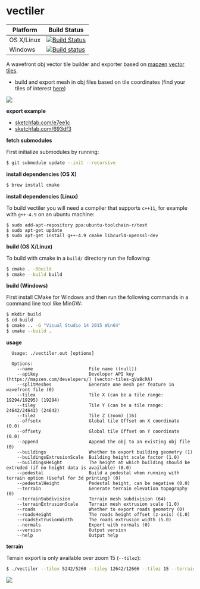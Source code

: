 # vectiler

|Platform|Build Status|
|--------|------|
|OS X/Linux|[![Build Status](https://travis-ci.org/karimnaaji/vectiler.svg?branch=master)](https://travis-ci.org/karimnaaji/vectiler)|
|Windows|[![Build status](https://ci.appveyor.com/api/projects/status/985uxs6rk8044ols/branch/master?svg=true)](https://ci.appveyor.com/project/karimnaaji/vectiler/branch/master)|

A wavefront obj vector tile builder and exporter based on [mapzen](https://mapzen.com) [vector tiles](https://mapzen.com/projects/vector-tiles).

- build and export mesh in obj files based on tile coordinates (find your tiles of interest [here](http://www.maptiler.org/google-maps-coordinates-tile-bounds-projection/))

![](img/vectiler.png)

**export example**

- [sketchfab.com/e7ee1c](https://sketchfab.com/models/e7ee1c0047ce4b5dbc768adcf7a7264e)
- [sketchfab.com/693df3](https://sketchfab.com/models/693df3f9180942fba3f865e0d5ddc0ce)

**fetch submodules**

First initialize submodules by running:
```sh
$ git submodule update --init --recursive
```

**install dependencies (OS X)**

```sh
$ brew install cmake
```

**install dependencies (Linux)**

To build vectiler you will need a compiler that supports `c++11`, for example with `g++-4.9` on an ubuntu machine:

```
$ sudo add-apt-repository ppa:ubuntu-toolchain-r/test
$ sudo apt-get update
$ sudo apt-get install g++-4.9 cmake libcurl4-openssl-dev
```

**build (OS X/Linux)**

To build with cmake in a `build/` directory run the following:
```sh
$ cmake . -Bbuild
$ cmake --build build
```

**build (Windows)**

First install CMake for Windows and then run the following commands in a command line tool like MinGW:
```sh
$ mkdir build
$ cd build
$ cmake .. -G "Visual Studio 14 2015 Win64" 
$ cmake --build .
```

**usage**

```
  Usage: ./vectiler.out [options]

  Options:
    --name                     File name ((null))
    --apikey                   Developer API key (https://mapzen.com/developers/) (vector-tiles-qVaBcRA)
    --splitMeshes              Generate one mesh per feature in wavefront file (0)
    --tilex                    Tile X (can be a tile range: 19294/19295) (19294)
    --tiley                    Tile Y (can be a tile range: 24642/24643) (24642)
    --tilez                    Tile Z (zoom) (16)
    --offsetx                  Global tile Offset on X coordinate (0.0)
    --offsety                  Global tile Offset on Y coordinate (0.0)
    --append                   Append the obj to an existing obj file (0)
    --buildings                Whether to export building geometry (1)
    --buildingsExtrusionScale  Building height scale factor (1.0)
    --buildingsHeight          The height at which building should be extruded (if no height data is available) (0.0)
    --pedestal                 Build a pedestal when running with terrain option (Useful for 3d printing) (0)
    --pedestalHeight           Pedestal height, can be negative (0.0)
    --terrain                  Generate terrain elevation topography (0)
    --terrainSubdivision       Terrain mesh subdivision (64)
    --terrainExtrusionScale    Terrain mesh extrusion scale (1.0)
    --roads                    Whether to export roads geometry (0)
    --roadsHeight              The roads height offset (z-axis) (1.0)
    --roadsExtrusionWidth      The roads extrusion width (5.0)
    --normals                  Export with normals (0)
    --version                  Output version
    --help                     Output help
```

**terrain**

Terrain export is only available over zoom 15 (`--tilez`):

```sh
$ ./vectiler --tilex 5242/5260 --tiley 12642/12666 --tilez 15 --terrain 1 --buildings 1 --terrainExtrusionScale 1.5 --buildingsExtrusionScale 1.9
```
![](img/terrain2.png)
